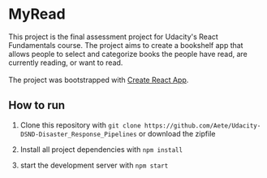 # MyRead 
This project is the final assessment project for Udacity's React Fundamentals course. The project aims to create a bookshelf app that allows people to select and categorize books the people have read, are currently reading, or want to read. <br><br>
The project was bootstrapped with [Create React App](https://github.com/facebook/create-react-app).

## How to run
1. Clone this repository with
`git clone https://github.com/Aete/Udacity-DSND-Disaster_Response_Pipelines` or download the zipfile

2. Install all project dependencies with
`npm install`

3. start the development server with
`npm start`

